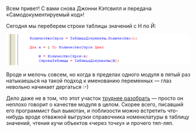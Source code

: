 ﻿Всем привет! С вами снова Джонни Кэтсвилл и передача «Самодокументируемый код»!

Сегодня мы переберем строки таблицы значений с Н по Й:

![:|](self-documenting-code.png)

Вроде и мелочь совсем, но когда в пределах одного модуля в пятый раз натыкаешься на такой подход к именованию переменных — глаз невольно начинает дергаться :-)

Дело даже не в том, что этот участок [труднее разобрать](/notes/why-so-serious) — просто он неплохо говорит о качестве модуля в целом. Скорее всего, писавший его программист был вымотан, и поблизости можно встретить что-нибудь вроде отважной выгрузки справочника номенклатуры в таблицу значений, чтения кучи объектов «через точку» и прочего тяп-ляп.